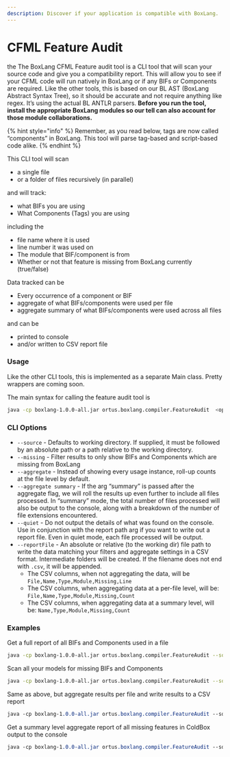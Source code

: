 ```yaml
---
description: Discover if your application is compatible with BoxLang.
---
```


# CFML Feature Audit

the The BoxLang CFML Feature audit tool is a CLI tool that will scan your source code and give you a compatibility report.  This will allow you to see if your CFML code will run natively in BoxLang or if any BIFs or Components are required.   Like the other tools, this is based on our BL AST (BoxLang Abstract Syntax Tree), so it should be accurate and not require anything like regex. It’s using the actual BL ANTLR parsers.  **Before you run the tool, install the appropriate BoxLang modules so our tell can also account for those module collaborations.**

{% hint style="info" %}
Remember, as you read below, tags are now called “components” in BoxLang. This tool will parse tag-based and script-based code alike.
{% endhint %}

This CLI tool will scan

* a single file
* or a folder of files recursively (in parallel)

and will track:

* what BIFs you are using
* What Components (Tags) you are using

including the

* file name where it is used
* line number it was used on
* The module that BIF/component is from
* Whether or not that feature is missing from BoxLang currently (true/false)

Data tracked can be

* Every occurrence of a component or BIF
* aggregate of what BIFs/components were used per file
* aggregate summary of what BIFs/components were used across all files

and can be

* printed to console
* and/or written to CSV report file

### Usage <a href="#usage-1" id="usage-1"></a>

Like the other CLI tools, this is implemented as a separate Main class.  Pretty wrappers are coming soon.

The main syntax for calling the feature audit tool is

```bash
java -cp boxlang-1.0.0-all.jar ortus.boxlang.compiler.FeatureAudit  <options here>
```

### CLI Options

* `--source` - Defaults to working directory. If supplied, it must be followed by an absolute path or a path relative to the working directory.
* `--missing` - Filter results to only show BIFs and Components which are missing from BoxLang
* `--aggregate` - Instead of showing every usage instance, roll-up counts at the file level by default.
* `--aggregate summary` - If the arg “summary” is passed after the aggregate flag, we will roll the results up even further to include all files processed. In “summary” mode, the total number of files processed will also be output to the console, along with a breakdown of the number of file extensions encountered.
* `--quiet` - Do not output the details of what was found on the console. Use in conjunction with the report path arg if you want to write out a report file. Even in quiet mode, each file processed will be output.
* `--reportFile` - An absolute or relative (to the working dir) file path to write the data matching your filters and aggregate settings in a CSV format. Intermediate folders will be created. If the filename does not end with `.csv`, it will be appended.
  * The CSV columns, when not aggregating the data, will be `File,Name,Type,Module,Missing,Line`
  * The CSV columns, when aggregating data at a per-file level, will be: `File,Name,Type,Module,Missing,Count`
  * The CSV columns, when aggregating data at a summary level, will be: `Name,Type,Module,Missing,Count`

### Examples

Get a full report of all BIFs and Components used in a file

```bash
java -cp boxlang-1.0.0-all.jar ortus.boxlang.compiler.FeatureAudit --source includes/myFile.cfm
```

Scan all your models for missing BIFs and Components

```bash
java -cp boxlang-1.0.0-all.jar ortus.boxlang.compiler.FeatureAudit --source ./models/ --missing
```

Same as above, but aggregate results per file and write results to a CSV report

```css
java -cp boxlang-1.0.0-all.jar ortus.boxlang.compiler.FeatureAudit --source ./models/ --missing --aggregate --quiet --reportFile /path/to/models-missing-features.csv
```

Get a summary level aggregate report of all missing features in ColdBox output to the console

```css
java -cp boxlang-1.0.0-all.jar ortus.boxlang.compiler.FeatureAudit --source ./coldbox/ --missing --aggregate summary 
```
